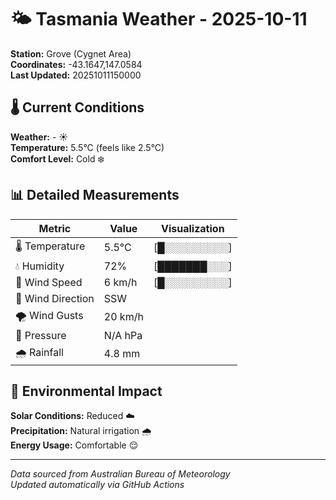 # 🌤️ Tasmania Weather - 2025-10-11

**Station:** Grove (Cygnet Area)  
**Coordinates:** -43.1647,147.0584  
**Last Updated:** 20251011150000

## 🌡️ Current Conditions

**Weather:** - ☀️  
**Temperature:** 5.5°C (feels like 2.5°C)  
**Comfort Level:** Cold ❄️

## 📊 Detailed Measurements

| Metric | Value | Visualization |
|--------|-------|---------------|
| 🌡️ Temperature | 5.5°C | [█░░░░░░░░░] |
| 💧 Humidity | 72% | [███████░░░] |
| 💨 Wind Speed | 6 km/h | [█░░░░░░░░░] |
| 🧭 Wind Direction | SSW | |
| 🌪️ Wind Gusts | 20 km/h | |
| 🔽 Pressure | N/A hPa | |
| 🌧️ Rainfall | 4.8 mm | |

## 🌱 Environmental Impact

**Solar Conditions:** Reduced ☁️  
**Precipitation:** Natural irrigation 🌧️  
**Energy Usage:** Comfortable 😌

---
*Data sourced from Australian Bureau of Meteorology*  
*Updated automatically via GitHub Actions*

